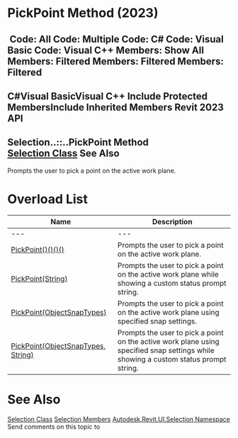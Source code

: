 # PickPoint Method (2023)

﻿
 Code: All Code: Multiple Code: C# Code: Visual Basic Code: Visual C++  Members: Show All Members: Filtered Members: Filtered Members: Filtered   
---  
C#Visual BasicVisual C++
Include Protected MembersInclude Inherited Members
Revit 2023 API  
---  
Selection..::..PickPoint Method   
[Selection Class](31b73d46-7d67-5dbb-4dad-80aa597c9afc.md "Selection Class") See Also  
---  
Prompts the user to pick a point on the active work plane.
# Overload List
| Name | Description |
| --- | --- |
| --- | --- | --- |
| [PickPoint()()()()](e35b0233-64b5-d0c0-713a-292f62942769.md "PickPoint Method") | Prompts the user to pick a point on the active work plane. |
| [PickPoint(String)](80e5e8e6-42af-c1b8-6ce1-db598ea166fb.md "PickPoint Method \(String\)") | Prompts the user to pick a point on the active work plane while showing a custom status prompt string. |
| [PickPoint(ObjectSnapTypes)](7b0edd8c-ea51-0b19-7455-21d3bf3152e8.md "PickPoint Method \(ObjectSnapTypes\)") | Prompts the user to pick a point on the active work plane using specified snap settings. |
| [PickPoint(ObjectSnapTypes, String)](af8ad302-7196-8e2f-f1eb-e5929cda30d9.md "PickPoint Method \(ObjectSnapTypes, String\)") | Prompts the user to pick a point on the active work plane using specified snap settings while showing a custom status prompt string. |

# See Also
[Selection Class](31b73d46-7d67-5dbb-4dad-80aa597c9afc.md "Selection Class")
[Selection Members](8eccaa93-cc99-fd37-15ad-24d201985d9b.md "Selection Members")
[Autodesk.Revit.UI.Selection Namespace](11785869-cc9e-03fc-97db-767a59af10a1.md "Autodesk.Revit.UI.Selection Namespace")
Send comments on this topic to 